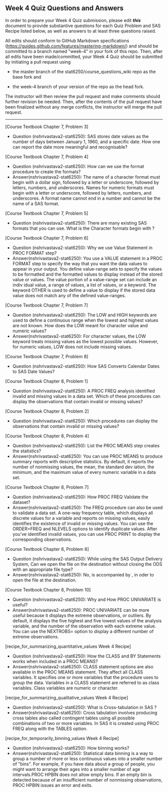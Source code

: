 ## Week 4 Quiz Questions and Answers

In order to prepare your Week 4 Quiz submission, please edit ***this*** document to provide substantive questions for each Quiz Problem and SAS Recipe listed below, as well as answers to at least three questions raised.

All edits should conform to GitHub Markdown specifications (https://guides.github.com/features/mastering-markdown/) and should be committed to a branch named "week-4" in your fork of this repo. Then, after all edits have been made/committed, your Week 4 Quiz should be submitted by initiating a pull request using

- the master branch of the stat6250/course_questions_wiki repo as the base fork and

- the week-4 branch of your version of the repo as the head fork.

The instructor will then review the pull request and make comments should further revision be needed. Then, after the contents of the pull request have been finalized without any merge conflicts, the instructor will merge the pull request.

********************************************************************************



[Course Textbook Chapter 7, Problem 3]
- Question (nshrivastava2-stat6250): SAS stores date values as the number of days between January 1, 1960, and a specific date. How one can report the date more meaningful and recognisable?


[Course Textbook Chapter 7, Problem 4]
- Question (nshrivastava2-stat6250): How can we use the format procedure to create the formats? 
- Answer(nshrivastava2-stat6250): The name of a character format must begin with a dollar sign, followed by a letter or underscore, followed by letters, numbers, and underscores. Names for numeric formats must begin with a letter or underscore, followed by letters, numbers, and underscores. A format name cannot end in a number and cannot be the name of a SAS format. 


[Course Textbook Chapter 7, Problem 5]
- Question (nshrivastava2-stat6250): There are many existing SAS formats that you can use. What is the Character formats begin with ? 

[Course Textbook Chapter 7, Problem 6]
- Question (nshrivastava2-stat6250): Why we use Value Statement in PROC FORMAT step?  
- Answer(nshrivastava2-stat6250): You use a VALUE statement in a PROC FORMAT step to specify the way that you want the data values to appear in your output. You define value-range sets to specify the values to be formatted and the formatted values to display instead of the stored value or values. The value portion of a value-range set can include an indiv idual value, a range of values, a list of values, or a keyword. The keyword OTHER is used to define a value to display if the stored data value does not match any of the defined value-ranges.


[Course Textbook Chapter 7, Problem 7]
- Question (nshrivastava2-stat6250): The LOW and HIGH keywords are used to define a continuous range when the lowest and highest values are not known. How does the LOW meant for character value and numeric values? 
- Answer(nshrivastava2-stat6250):  For character values, the LOW keyword treats missing values as the lowest possible values. However, for numeric values, LOW does not include missing values.


[Course Textbook Chapter 7, Problem 8]
- Question (nshrivastava2-stat6250): How SAS Converts Calendar Dates to SAS Date Values? 


[Course Textbook Chapter 8, Problem 1]
- Question (nshrivastava2-stat6250): A PROC FREQ analysis identified invalid and missing values in a data set. Which of these procedures can display the observations that contain invalid or missing values? 
 


[Course Textbook Chapter 8, Problem 2]
- Question (nshrivastava2-stat6250): Which procedures can display the observations that contain invalid or missing values?


[Course Textbook Chapter 8, Problem 4]
- Question (nshrivastava2-stat6250): List the PROC MEANS step creates the statistics?
- Answer(nshrivastava2-stat6250): You can use PROC MEANS to produce summary reports with descriptive statistics. By default, it reports the number of nonmissing values, the mean, the standard dev iation, the minimum, and the maximum value of every numeric variable in a data set.


[Course Textbook Chapter 8, Problem 7]
- Question (nshrivastava2-stat6250): How PROC FREQ Validate the dataset?  
- Answer(nshrivastava2-stat6250): The FREQ procedure can also be used to validate a data set. A one-way frequency table, which displays all discrete values for a variable and reports on missing values, easily identifies the existence of invalid or missing values. You can use the ORDER=FREQ and NLEVELS options to identify duplicate values. After you've identified invalid values, you can use PROC PRINT to display the corresponding observations. 


[Course Textbook Chapter 8, Problem 8]
- Question (nshrivastava2-stat6250): While using the SAS Output Delivery System, Can we open the file on the destination without closing the ODS with an appropriate file type?
- Answer(nshrivastava2-stat6250): No, <ods pdf file="Path/folder/xyz.pdf"> is accompanied by <ods pdf close>, in oder to open the file at the destination. 


[Course Textbook Chapter 8, Problem 10]
- Question (nshrivastava2-stat6250): Why and How  PROC UNIVARIATE is useful?
- Answer(nshrivastava2-stat6250): PROC UNIVARIATE can be more useful because it displays the extreme observations, or outliers. By default, it displays the five highest and five lowest values of the analysis variable, and the number of the observation with each extreme value. You can use the NEXTROBS= option to display a different number of extreme observations.


[recipe_for_summarizing_quantitative_values Week 4 Recipe]
- Question (nshrivastava2-stat6250):  How the CLASS and BY Statements works when included in a PROC MEANS?
- Answer(nshrivastava2-stat6250):  CLASS statement options are also available in the PROC MEANS statement. They affect all CLASS variables. It specifies one or more variables that the procedure uses to group the data. Variables in a CLASS statement are referred to as class variables. Class variables are numeric or character.


[recipe_for_summarizing_qualitative_values Week 4 Recipe]
- Question (nshrivastava2-stat6250): What is Cross-tabulation in SAS ?
- Answer(nshrivastava2-stat6250): Cross tabulation involves producing cross tables also called contingent tables using all possible combinations of two or more variables. In SAS it is created using PROC FREQ along with the TABLES option.


[recipe_for_temporarily_binning_values Week 4 Recipe]
- Question (nshrivastava2-stat6250):  How binning works?
- Answer(nshrivastava2-stat6250): Statistical data binning is a way to group a number of more or less continuous values into a smaller number of "bins". For example, if you have data about a group of people, you might want to arrange their ages into a smaller number of age intervals.PROC HPBIN does not allow empty bins. If an empty bin is detected because of an insufficient number of nonmissing observations, PROC HPBIN issues an error and exits.

